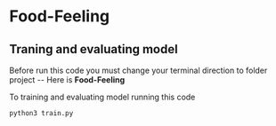 # Food-Feeling
## Traning and evaluating model
Before run this code you must change your terminal direction to folder project -- Here is **Food-Feeling**

To training and evaluating model running this code

`python3 train.py`
